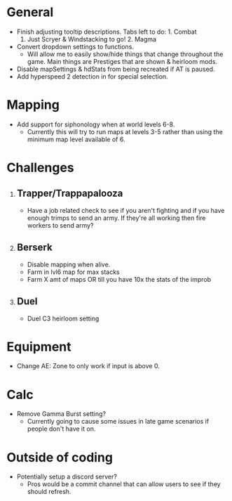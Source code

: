 # General
   - Finish adjusting tooltip descriptions. Tabs left to do:
	1. Combat
      	1. Just Scryer & Windstacking to go!
	2. Magma
   - Convert dropdown settings to functions. 
        - Will allow me to easily show/hide things that change throughout the game. Main things are Prestiges that are shown & heirloom mods.
   - Disable mapSettings & hdStats from being recreated if AT is paused.
   - Add hyperspeed 2 detection in for special selection.

# Mapping
   - Add support for siphonology when at world levels 6-8. 
        - Currently this will try to run maps at levels 3-5 rather than using the minimum map level available of 6.

# Challenges
1. ## Trapper/Trappapalooza
   - Have a job related check to see if you aren't fighting and if you have enough trimps to send an army. If they're all working then fire workers to send army?

2. ## Berserk
   - Disable mapping when alive.
   - Farm in lvl6 map for max stacks
   - Farm X amt of maps OR till you have 10x the stats of the improb

3. ## Duel
   - Duel C3 heirloom setting

# Equipment
   - Change AE: Zone to only work if input is above 0.

# Calc
   - Remove Gamma Burst setting?
     - Currently going to cause some issues in late game scenarios if people don't have it on. 

# Outside of coding
   - Potentially setup a discord server? 
        - Pros would be a commit channel that can allow users to see if they should refresh.